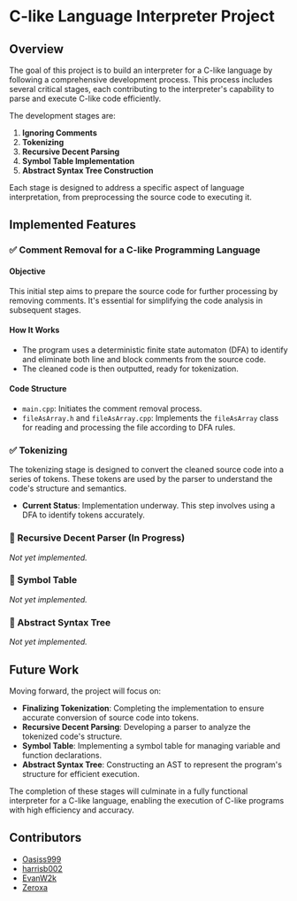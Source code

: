# C-like Language Interpreter Project

## Overview

The goal of this project is to build an interpreter for a C-like language by following a comprehensive development process. This process includes several critical stages, each contributing to the interpreter's capability to parse and execute C-like code efficiently.

The development stages are:

1. **Ignoring Comments**
2. **Tokenizing**
3. **Recursive Decent Parsing**
4. **Symbol Table Implementation**
5. **Abstract Syntax Tree Construction**

Each stage is designed to address a specific aspect of language interpretation, from preprocessing the source code to executing it.

## Implemented Features

### ✅ Comment Removal for a C-like Programming Language

#### Objective

This initial step aims to prepare the source code for further processing by removing comments. It's essential for simplifying the code analysis in subsequent stages.

#### How It Works

- The program uses a deterministic finite state automaton (DFA) to identify and eliminate both line and block comments from the source code.
- The cleaned code is then outputted, ready for tokenization.

#### Code Structure

- `main.cpp`: Initiates the comment removal process.
- `fileAsArray.h` and `fileAsArray.cpp`: Implements the `fileAsArray` class for reading and processing the file according to DFA rules.

### ✅ Tokenizing 

The tokenizing stage is designed to convert the cleaned source code into a series of tokens. These tokens are used by the parser to understand the code's structure and semantics.

- **Current Status**: Implementation underway. This step involves using a DFA to identify tokens accurately.

### 🚧 Recursive Decent Parser (In Progress)

*Not yet implemented.*

### 🔲 Symbol Table

*Not yet implemented.*

### 🔲 Abstract Syntax Tree

*Not yet implemented.*

## Future Work

Moving forward, the project will focus on:

- **Finalizing Tokenization**: Completing the implementation to ensure accurate conversion of source code into tokens.
- **Recursive Decent Parsing**: Developing a parser to analyze the tokenized code's structure.
- **Symbol Table**: Implementing a symbol table for managing variable and function declarations.
- **Abstract Syntax Tree**: Constructing an AST to represent the program's structure for efficient execution.

The completion of these stages will culminate in a fully functional interpreter for a C-like language, enabling the execution of C-like programs with high efficiency and accuracy.


## Contributors

- [Oasiss999](https://github.com/Oasiss999)
- [harrisb002](https://github.com/harrisb002)
- [EvanW2k](https://github.com/EvanW2k)
- [Zeroxa](https://github.com/Zeroxa)
